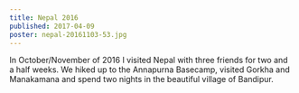 ```yaml
---
title: Nepal 2016
published: 2017-04-09
poster: nepal-20161103-53.jpg
---
```


In October/November of 2016 I visited Nepal with three friends for two and a half weeks. We hiked up to the Annapurna Basecamp, visited Gorkha and Manakamana and spend two nights in the beautiful village of Bandipur.
